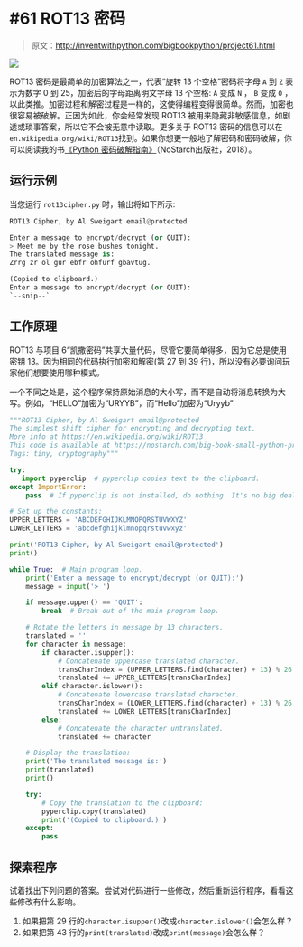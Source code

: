 # #61 ROT13 密码

> 原文：<http://inventwithpython.com/bigbookpython/project61.html>

![](img/9d995d63aaead72cad01120081eb8f75.png)

ROT13 密码是最简单的加密算法之一，代表“旋转 13 个空格”密码将字母 `A` 到 `Z` 表示为数字 0 到 25，加密后的字母距离明文字母 13 个空格: `A` 变成 `N` ， `B` 变成 `O` ，以此类推。加密过程和解密过程是一样的，这使得编程变得很简单。然而，加密也很容易被破解。正因为如此，你会经常发现 ROT13 被用来隐藏非敏感信息，如剧透或琐事答案，所以它不会被无意中读取。更多关于 ROT13 密码的信息可以在`en.wikipedia.org/wiki/ROT13`找到。如果你想更一般地了解密码和密码破解，你可以阅读我的书[《Python 密码破解指南》](https://nostarch.com/crackingcodes/)（NoStarch出版社，2018）。

## 运行示例

当您运行 `rot13cipher.py` 时，输出将如下所示:

```py
ROT13 Cipher, by Al Sweigart email@protected

Enter a message to encrypt/decrypt (or QUIT):
> Meet me by the rose bushes tonight.
The translated message is:
Zrrg zr ol gur ebfr ohfurf gbavtug.

(Copied to clipboard.)
Enter a message to encrypt/decrypt (or QUIT):
`--snip--`
```

## 工作原理

ROT13 与项目 6“凯撒密码”共享大量代码，尽管它要简单得多，因为它总是使用密钥 13。因为相同的代码执行加密和解密(第 27 到 39 行)，所以没有必要询问玩家他们想要使用哪种模式。

一个不同之处是，这个程序保持原始消息的大小写，而不是自动将消息转换为大写。例如，“HELLO”加密为“URYYB”，而“Hello”加密为“Uryyb”

```py
"""ROT13 Cipher, by Al Sweigart email@protected
The simplest shift cipher for encrypting and decrypting text.
More info at https://en.wikipedia.org/wiki/ROT13
This code is available at https://nostarch.com/big-book-small-python-programming
Tags: tiny, cryptography"""

try:
   import pyperclip  # pyperclip copies text to the clipboard.
except ImportError:
    pass  # If pyperclip is not installed, do nothing. It's no big deal.

# Set up the constants:
UPPER_LETTERS = 'ABCDEFGHIJKLMNOPQRSTUVWXYZ'
LOWER_LETTERS = 'abcdefghijklmnopqrstuvwxyz'

print('ROT13 Cipher, by Al Sweigart email@protected')
print()

while True:  # Main program loop.
    print('Enter a message to encrypt/decrypt (or QUIT):')
    message = input('> ')

    if message.upper() == 'QUIT':
        break  # Break out of the main program loop.

    # Rotate the letters in message by 13 characters.
    translated = ''
    for character in message:
        if character.isupper():
            # Concatenate uppercase translated character.
            transCharIndex = (UPPER_LETTERS.find(character) + 13) % 26
            translated += UPPER_LETTERS[transCharIndex]
        elif character.islower():
            # Concatenate lowercase translated character.
            transCharIndex = (LOWER_LETTERS.find(character) + 13) % 26
            translated += LOWER_LETTERS[transCharIndex]
        else:
            # Concatenate the character untranslated.
            translated += character

    # Display the translation:
    print('The translated message is:')
    print(translated)
    print()

    try:
        # Copy the translation to the clipboard:
        pyperclip.copy(translated)
        print('(Copied to clipboard.)')
    except:
        pass 
```

## 探索程序

试着找出下列问题的答案。尝试对代码进行一些修改，然后重新运行程序，看看这些修改有什么影响。

1.  如果把第 29 行的`character.isupper()`改成`character.islower()`会怎么样？
2.  如果把第 43 行的`print(translated)`改成`print(message)`会怎么样？